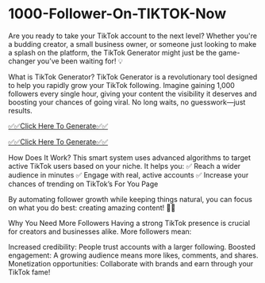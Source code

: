# 1000-Follower-On-TIKTOK-Now

Are you ready to take your TikTok account to the next level? Whether you're a budding creator, a small business owner, or someone just looking to make a splash on the platform, the TikTok Generator might just be the game-changer you’ve been waiting for! 💡

What is TikTok Generator?
TikTok Generator is a revolutionary tool designed to help you rapidly grow your TikTok following. Imagine gaining 1,000 followers every single hour, giving your content the visibility it deserves and boosting your chances of going viral. No long waits, no guesswork—just results.

[✅✅Click Here To Generate✅✅](https://shorturl.at/WuqP1)

[✅✅Click Here To Generate✅✅](https://shorturl.at/WuqP1)

How Does It Work?
This smart system uses advanced algorithms to target active TikTok users based on your niche. It helps you:
✅ Reach a wider audience in minutes
✅ Engage with real, active accounts
✅ Increase your chances of trending on TikTok’s For You Page

By automating follower growth while keeping things natural, you can focus on what you do best: creating amazing content! 🎥✨

Why You Need More Followers
Having a strong TikTok presence is crucial for creators and businesses alike. More followers mean:

Increased credibility: People trust accounts with a larger following.
Boosted engagement: A growing audience means more likes, comments, and shares.
Monetization opportunities: Collaborate with brands and earn through your TikTok fame!
